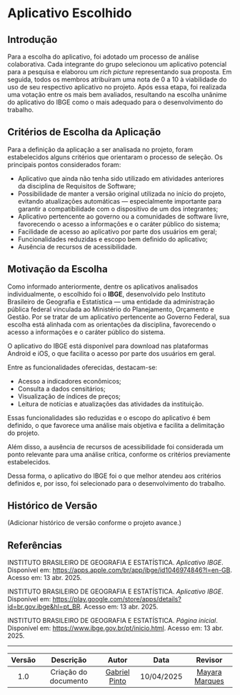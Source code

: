 # Aplicativo Escolhido

## Introdução

Para a escolha do aplicativo, foi adotado um processo de análise colaborativa. Cada integrante do grupo selecionou um aplicativo potencial para a pesquisa e elaborou um *rich picture* representando sua proposta. Em seguida, todos os membros atribuíram uma nota de 0 a 10 à viabilidade do uso de seu respectivo aplicativo no projeto. Após essa etapa, foi realizada uma votação entre os mais bem avaliados, resultando na escolha unânime do aplicativo do IBGE como o mais adequado para o desenvolvimento do trabalho.

## Critérios de Escolha da Aplicação

Para a definição da aplicação a ser analisada no projeto, foram estabelecidos alguns critérios que orientaram o processo de seleção. Os principais pontos considerados foram:

- Aplicativo que ainda não tenha sido utilizado em atividades anteriores da disciplina de Requisitos de Software;
- Possibilidade de manter a versão original utilizada no início do projeto, evitando atualizações automáticas — especialmente importante para garantir a compatibilidade com o dispositivo de um dos integrantes;
- Aplicativo pertencente ao governo ou a comunidades de software livre, favorecendo o acesso a informações e o caráter público do sistema;
- Facilidade de acesso ao aplicativo por parte dos usuários em geral;
- Funcionalidades reduzidas e escopo bem definido do aplicativo;
- Ausência de recursos de acessibilidade.

## Motivação da Escolha

Como informado anteriormente, dentre os aplicativos analisados individualmente, o escolhido foi o **IBGE**, desenvolvido pelo Instituto Brasileiro de Geografia e Estatística — uma entidade da administração pública federal vinculada ao Ministério do Planejamento, Orçamento e Gestão. Por se tratar de um aplicativo pertencente ao Governo Federal, sua escolha está alinhada com as orientações da disciplina, favorecendo o acesso a informações e o caráter público do sistema.

O aplicativo do IBGE está disponível para download nas plataformas Android e iOS, o que facilita o acesso por parte dos usuários em geral.

Entre as funcionalidades oferecidas, destacam-se:

- Acesso a indicadores econômicos;
- Consulta a dados censitários;
- Visualização de índices de preços;
- Leitura de notícias e atualizações das atividades da instituição.

Essas funcionalidades são reduzidas e o escopo do aplicativo é bem definido, o que favorece uma análise mais objetiva e facilita a delimitação do projeto.

Além disso, a ausência de recursos de acessibilidade foi considerada um ponto relevante para uma análise crítica, conforme os critérios previamente estabelecidos.

Dessa forma, o aplicativo do IBGE foi o que melhor atendeu aos critérios definidos e, por isso, foi selecionado para o desenvolvimento do trabalho.

## Histórico de Versão

(Adicionar histórico de versão conforme o projeto avance.)

## Referências

INSTITUTO BRASILEIRO DE GEOGRAFIA E ESTATÍSTICA. *Aplicativo IBGE*. Disponível em: <https://apps.apple.com/br/app/ibge/id1046974846?l=en-GB>. Acesso em: 13 abr. 2025.

INSTITUTO BRASILEIRO DE GEOGRAFIA E ESTATÍSTICA. *Aplicativo IBGE*. Disponível em: <https://play.google.com/store/apps/details?id=br.gov.ibge&hl=pt_BR>. Acesso em: 13 abr. 2025.

INSTITUTO BRASILEIRO DE GEOGRAFIA E ESTATÍSTICA. *Página inicial*. Disponível em: <https://www.ibge.gov.br/pt/inicio.html>. Acesso em: 13 abr. 2025.

---

| Versão |Descrição     |Autor                                       |Data    |Revisor|
|:-:     | :-:          | :-:                                        | :-:        |:-:|
|1.0     |Criação do documento|[Gabriel Pinto](https://github.com/GabrielSPinto)| 10/04/2025 | [Mayara Marques](https://github.com/maymarquee)|